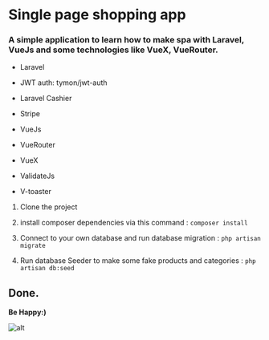 # Single page shopping app

### A simple application to learn how to make spa with Laravel, VueJs and some  technologies like VueX, VueRouter.

- Laravel

- JWT auth: tymon/jwt-auth

- Laravel Cashier

- Stripe

- VueJs

- VueRouter

- VueX

- ValidateJs

- V-toaster

1. Clone the project


2. install composer dependencies via this command
   : `composer install`


3. Connect to your own database and run database migration
   : `php artisan migrate`


4. Run database Seeder to make some fake products and categories
   : `php artisan db:seed`


## Done.


**Be Happy:)**


![alt]()
